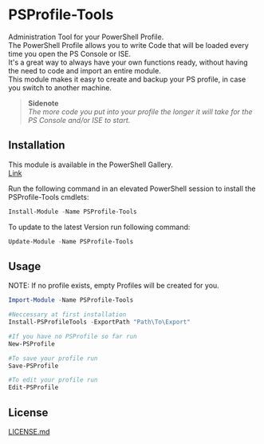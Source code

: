 # PSProfile-Tools

Administration Tool for your PowerShell Profile.  
The PowerShell Profile allows you to write Code that will be loaded every time you open the PS Console or ISE.  
It's a great way to always have your own functions ready, without having the need to code and import an entire module.  
This module makes it easy to create and backup your PS profile, in case you switch to another machine.

>**Sidenote**  
>*The more code you put into your profile the longer it will take for the PS Console and/or ISE to start.*

## Installation

This module is available in the PowerShell Gallery.  
[Link](https://www.powershellgallery.com/packages/PSProfile-Tools)

Run the following command in an elevated PowerShell session to install the PSProfile-Tools cmdlets:

```powershell
Install-Module -Name PSProfile-Tools
```

To update to the latest Version run following command:
```powershell
Update-Module -Name PSProfile-Tools
```

## Usage

NOTE: If no profile exists, empty Profiles will be created for you.

```powershell
Import-Module -Name PSProfile-Tools

#Neccessary at first installation
Install-PSProfileTools -ExportPath "Path\To\Export"

#If you have no PSProfile so far run
New-PSProfile

#To save your profile run
Save-PSProfile

#To edit your profile run
Edit-PSProfile
```

## License
[LICENSE.md](https://github.com/MaxBelohoubek/PSProfile/blob/master/LICENSE.md)